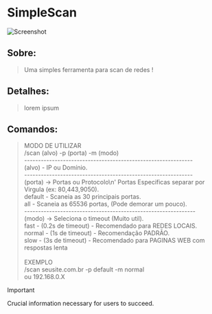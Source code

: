 # SimpleScan

![Screenshot ](assets/icon.ico)

## Sobre:

> Uma simples ferramenta para scan de redes !

## Detalhes:
> lorem ipsum

## Comandos:
> MODO DE UTILIZAR<br>
> /scan (alvo) -p (porta) -m (modo)<br>
> -------------------------------------------------------------<br>
> (alvo) - IP ou Domínio.<br>
> -------------------------------------------------------------<br>
> (porta) -> Portas ou Protocolo\n'
> Portas Especificas separar por Virgula (ex: 80,443,9050).<br>
> default - Scaneia as 30 principais portas.<br>
> all - Scaneia as 65536 portas, (Pode demorar um pouco).<br>
> --------------------------------------------------------------<br>
> (modo) -> Seleciona o timeout (Muito util).<br>
> fast - (0.2s de timeout) - Recomendado para REDES LOCAIS.<br>
> normal - (1s de timeout) - Recomendação PADRÃO.<br>
> slow - (3s de timeout) - Recomendado para PAGINAS WEB com respostas lenta<br><br>
> EXEMPLO<br>
> /scan seusite.com.br -p default -m normal<br>
>       ou 192.168.0.X<br>

> [!IMPORTANT]
> Crucial information necessary for users to succeed.

